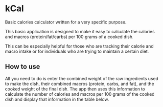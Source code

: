 # kCal
Basic calories calculator written for a very specific purpose.

This basic application is designed to make it easy to calculate the calories and macros (protein/fat/carbs) per 100 grams of a cooked dish.

This can be especially helpful for those who are tracking their calorie and macro intake or for individuals who are trying to maintain a certain diet.

## How to use
All you need to do is enter the combined weight of the raw ingredients used to make the dish, their combined macros (protein, carbs, and fat), and the cooked weight of the final dish. The app then uses this information to calculate the number of calories and macros per 100 grams of the cooked dish and display that information in the table below.

